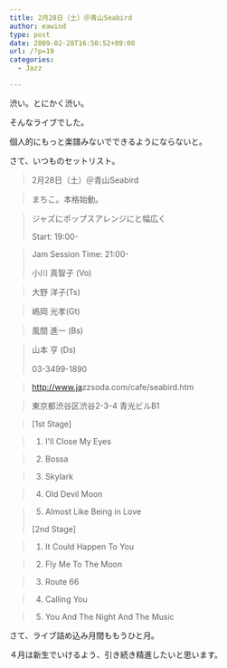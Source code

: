 ```yaml
---
title: 2月28日（土）＠青山Seabird
author: eawind
type: post
date: 2009-02-28T16:50:52+09:00
url: /?p=19
categories:
  - Jazz

---
```

渋い。とにかく渋い。
  
  
そんなライブでした。

個人的にもっと楽譜みないでできるようにならないと。

さて、いつものセットリスト。

> 2月28日（土）＠青山Seabird
  
>   
> まちこ。本格始動。
  
>   
> ジャズにポップスアレンジにと幅広く
> 
> Start: 19:00-
  
>   
> Jam Session Time: 21:00-
> 
> 小川 真智子 (Vo)
  
>   
> 大野 洋子(Ts)
  
>   
> 嶋岡 光孝(Gt)
  
>   
> 風間 進一 (Bs)
  
>   
> 山本 亨 (Ds)
> 
> 03-3499-1890　
  
>   
> <a href="http://www.jazzsoda.com/cafe/seabird.htm" target="_blank">http://<wbr>www.ja<wbr>zzsoda<wbr>.com/c<wbr>afe/se<wbr>abird.<wbr>htm</a>
  
>   
> 東京都渋谷区渋谷2-3-4 青光ビルB1
  
> 



> [1st Stage]
  
>   
> 1. I'll Close My Eyes
  
>   
> 2. Bossa
  
>   
> 3. Skylark
  
>   
> 4. Old Devil Moon
  
>   
> 5. Almost Like Being in Love
> 
> [2nd Stage]
  
>   
> 1. It Could Happen To You
  
>   
> 2. Fly Me To The Moon
  
>   
> 3. Route 66
  
>   
> 4. Calling You
  
>   
> 5. You And The Night And The Music

さて、ライブ詰め込み月間ももうひと月。
  
  
４月は新生でいけるよう、引き続き精進したいと思います。
